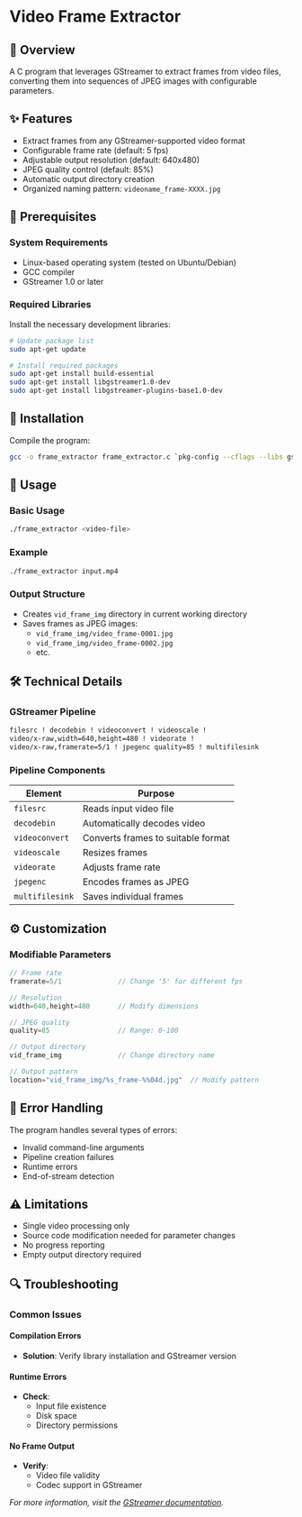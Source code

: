 
# Video Frame Extractor

## 📝 Overview

A C program that leverages GStreamer to extract frames from video files, converting them into sequences of JPEG images with configurable parameters.

## ✨ Features
* Extract frames from any GStreamer-supported video format
* Configurable frame rate (default: 5 fps)
* Adjustable output resolution (default: 640x480)
* JPEG quality control (default: 85%)
* Automatic output directory creation
* Organized naming pattern: `videoname_frame-XXXX.jpg`

## 🔧 Prerequisites

### System Requirements
* Linux-based operating system (tested on Ubuntu/Debian)
* GCC compiler
* GStreamer 1.0 or later

### Required Libraries
Install the necessary development libraries:
```bash
# Update package list
sudo apt-get update

# Install required packages
sudo apt-get install build-essential
sudo apt-get install libgstreamer1.0-dev
sudo apt-get install libgstreamer-plugins-base1.0-dev
```

## 🚀 Installation


 Compile the program:
 
   ```bash
   gcc -o frame_extractor frame_extractor.c `pkg-config --cflags --libs gstreamer-1.0`
   ```

## 📖 Usage

### Basic Usage
```bash
./frame_extractor <video-file>
```

### Example
```bash
./frame_extractor input.mp4
```

### Output Structure
* Creates `vid_frame_img` directory in current working directory
* Saves frames as JPEG images:
  * `vid_frame_img/video_frame-0001.jpg`
  * `vid_frame_img/video_frame-0002.jpg`
  * etc.

## 🛠️ Technical Details

### GStreamer Pipeline
```bash
filesrc ! decodebin ! videoconvert ! videoscale ! 
video/x-raw,width=640,height=480 ! videorate ! 
video/x-raw,framerate=5/1 ! jpegenc quality=85 ! multifilesink
```

### Pipeline Components
| Element | Purpose |
|---------|----------|
| `filesrc` | Reads input video file |
| `decodebin` | Automatically decodes video |
| `videoconvert` | Converts frames to suitable format |
| `videoscale` | Resizes frames |
| `videorate` | Adjusts frame rate |
| `jpegenc` | Encodes frames as JPEG |
| `multifilesink` | Saves individual frames |

## ⚙️ Customization

### Modifiable Parameters
```c
// Frame rate
framerate=5/1              // Change '5' for different fps

// Resolution
width=640,height=480       // Modify dimensions

// JPEG quality
quality=85                 // Range: 0-100

// Output directory
vid_frame_img              // Change directory name

// Output pattern
location="vid_frame_img/%s_frame-%%04d.jpg"  // Modify pattern
```

## 🐛 Error Handling

The program handles several types of errors:
* Invalid command-line arguments
* Pipeline creation failures
* Runtime errors
* End-of-stream detection

## ⚠️ Limitations
* Single video processing only
* Source code modification needed for parameter changes
* No progress reporting
* Empty output directory required

## 🔍 Troubleshooting

### Common Issues

#### Compilation Errors
* **Solution**: Verify library installation and GStreamer version

#### Runtime Errors
* **Check**:
  * Input file existence
  * Disk space
  * Directory permissions

#### No Frame Output
* **Verify**:
  * Video file validity
  * Codec support in GStreamer

*For more information, visit the [GStreamer documentation](https://gstreamer.freedesktop.org/documentation/).*